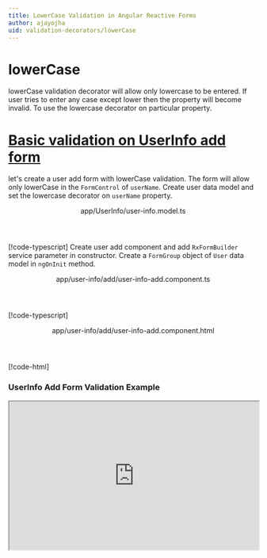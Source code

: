 ```yaml
---
title: LowerCase Validation in Angular Reactive Forms
author: ajayojha
uid: validation-decorators/lowerCase
---
```

# lowerCase
lowerCase validation decorator will allow only lowercase to be entered. If user tries to enter any case except lower then the property will become invalid. To use the lowercase decorator on particular property.
 
# [Basic validation on UserInfo add form  ](#tab/basic-validation-on-UserInfo-add-form)
let's create a user add form with lowerCase validation. The form will allow only lowerCase in the `FormControl` of `userName`. 
Create user data model and set the lowercase decorator on `userName` property.
<header class="header-tab-title">app/UserInfo/user-info.model.ts</header>

[!code-typescript[](../../examples/reactive-form-validators/lowerCase/rxweb-lowerCase-validation-add-angular-reactive-form/src/app/user-info/user-info.model.ts?highlight=5)]
Create user add component and add `RxFormBuilder` service parameter in constructor. Create a `FormGroup` object of `User` data model in `ngOnInit` method.
<header class="header-tab-title">app/user-info/add/user-info-add.component.ts</header>

[!code-typescript[](../../examples/reactive-form-validators/lowerCase/rxweb-lowerCase-validation-add-angular-reactive-form/src/app/user-info/add/user-info-add.component.ts?highlight=17,21-22)]
<header class="header-tab-title">app/user-info/add/user-info-add.component.html</header>

[!code-html[](../../examples/reactive-form-validators/lowerCase/rxweb-lowerCase-validation-add-angular-reactive-form/src/app/user-info/add/user-info-add.component.html)]

<h3>UserInfo Add Form Validation Example</h3>
<iframe src="https://stackblitz.com/edit/rxweb-lowercase-validation-add-angular-reactive-form?embed=1&file=src/styles.css&hideExplorer=1&hideNavigation=1&view=preview" width="100%" height="300">

# [Basic validation on UserInfo edit  form](#tab/basic-validation-on-UserInfo-edit-form)
let's create a user edit form with lowerCase validation. The form will allow only lowerCase in the `FormControl` of `userName`. 
Create user data model and set the lowercase decorator on `userName` property.
<header class="header-tab-title">app/UserInfo/user-info.model.ts</header>

[!code-typescript[](../../examples/reactive-form-validators/lowerCase/rxweb-lowerCase-validation-edit-angular-reactive-form/src/app/user-info/user-info.model.ts?highlight=5)]
Create user edit component and add `RxFormBuilder` and `HttpClient` service parameter  in constructor. On `ngOnInit` method get request method for getting data from json or server and that data pass in `this.formBuilder.formGroup<UserInfo>(UserInfo,userInfo)`
<header class="header-tab-title">app/user-info/edit/user-info-edit.component.ts</header>

[!code-typescript[](../../examples/reactive-form-validators/lowerCase/rxweb-lowerCase-validation-edit-angular-reactive-form/src/app/user-info/edit/user-info-edit.component.ts?highlight=17,21-22)]
<header class="header-tab-title">app/user-info/edit/user-info-edit.component.html</header>

[!code-html[](../../examples/reactive-form-validators/lowerCase/rxweb-lowerCase-validation-edit-angular-reactive-form/src/app/user-info/edit/user-info-edit.component.html)]

<h3>UserInfo Edit Form Validation Example</h3>
<iframe src="https://stackblitz.com/edit/rxweb-lowercase-validation-edit-angular-reactive-form?embed=1&file=src/styles.css&hideExplorer=1&hideNavigation=1&view=preview" width="100%" height="300">

---

# MessageConfig 
Below options are not mandatory to use in the `@lowerCase()` decorator. If needed then use the below options.


|Option | Description |
|--- | ---- |
|[conditionalExpression](#conditionalExpression) | Lowercase validation should be applied if the condition is matched in the `conditionalExpression` function. Validation framework will pass two parameters at the time of `conditionalExpression` check. Those two parameters are current `FormGroup` value and root `FormGroup` value. You can apply the condition on respective object value.If there is need of dynamic validation means it is not fixed in client code, it will change based on some criterias. In this scenario you can bind the expression based on the expression value is coming from the web server in `string` format. The `conditionalExpression` will work as same as client function. |
|[message](#message) | To override the global configuration message and show the custom message on particular control property. |

## conditionalExpression 
Type :  `Function`  |  `string` 

Lowercase validation should be applied if the condition is matched in the `conditionalExpression` function. Validation framework will pass two parameters at the time of `conditionalExpression` check. Those two parameters are current `FormGroup` value and root `FormGroup` value. You can apply the condition on respective object value.
If there is need of dynamic validation means it is not fixed in client code, it will change based on some criterias. In this scenario you can bind the expression based on the expression value is coming from the web server in `string` format. The `conditionalExpression` will work as same as client function.
 
> Binding `conditionalExpression` with `Function` object.
<header class="header-title">user.model.ts (User class property)</header>

[!code-typescript[](../../examples/reactive-form-validators/lowerCase/complete-rxweb-lowerCase-validation-add-angular-reactive-form/src/app/user/user.model.ts#L7-L8)]

 
> Binding `conditionalExpression` with `string` datatype.
<header class="header-title">user.model.ts (User class property)</header>

[!code-typescript[](../../examples/reactive-form-validators/lowerCase/complete-rxweb-lowerCase-validation-add-angular-reactive-form/src/app/user/user.model.ts#L7-L8)]

## message 
Type :  `string` 

To override the global configuration message and show the custom message on particular control property.
 
<header class="header-title">user.model.ts (User class property)</header>

[!code-typescript[](../../examples/reactive-form-validators/lowerCase/complete-rxweb-lowerCase-validation-add-angular-reactive-form/src/app/user/user.model.ts#L10-L11)]


# lowerCase Validation Complete Example
# [User Model](#tab/complete-user)
<header class="header-tab-title">app/user/user.model.ts</header>

[!code-typescript[](../../examples/reactive-form-validators/lowerCase/complete-rxweb-lowerCase-validation-add-angular-reactive-form/src/app/user/user.model.ts)]

# [Address Info Add Component](#tab/complete-user-add-component)
<header class="header-tab-title">app/user/add/user-add.component.ts</header>

[!code-typescript[](../../examples/reactive-form-validators/lowerCase/complete-rxweb-lowerCase-validation-add-angular-reactive-form/src/app/user/add/user-add.component.ts)]

# [Address Info Add Html Component](#tab/complete-user-add-html-component)
<header class="header-tab-title">app/user/add/user-add.component.html</header>

[!code-html[](../../examples/reactive-form-validators/lowerCase/complete-rxweb-lowerCase-validation-add-angular-reactive-form/src/app/user/add/user-add.component.html)]

# [Working Example](#tab/complete-working-example)
<iframe src="https://stackblitz.com/edit/complete-rxweb-lowercase-validation-add-angular-reactive-form?embed=1&file=src/app/address-info/address&hideNavigation=1&view=preview" width="100%" height="500">

---

# Dynamic lowerCase Validation Complete Example
# [User Model](#tab/dynamic-user)
<header class="header-tab-title">app/user/user.model.ts</header>

[!code-typescript[](../../examples/reactive-form-validators/lowerCase/dynamic-rxweb-lowerCase-validation-add-angular-reactive-form/src/app/user/user.model.ts)]

# [Address Info Add Component](#tab/dynamic-user-add-component)
<header class="header-tab-title">app/user/add/user-add.component.ts</header>

[!code-typescript[](../../examples/reactive-form-validators/lowerCase/dynamic-rxweb-lowerCase-validation-add-angular-reactive-form/src/app/user/add/user-add.component.ts)]

# [Address Info Add Html Component](#tab/dynamic-user-add-html-component)
<header class="header-tab-title">app/user/add/user-add.component.html</header>

[!code-html[](../../examples/reactive-form-validators/lowerCase/dynamic-rxweb-lowerCase-validation-add-angular-reactive-form/src/app/user/add/user-add.component.html)]

# [Working Example](#tab/dynamic-working-example)
<iframe src="https://stackblitz.com/edit/dynamic-rxweb-lowercase-validation-add-angular-reactive-form?embed=1&file=src/app/address-info/address&hideNavigation=1&view=preview" width="100%" height="500">

---






